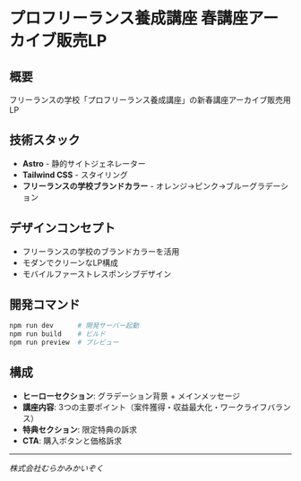 # プロフリーランス養成講座 春講座アーカイブ販売LP

## 概要
フリーランスの学校「プロフリーランス養成講座」の新春講座アーカイブ販売用LP

## 技術スタック
- **Astro** - 静的サイトジェネレーター
- **Tailwind CSS** - スタイリング
- **フリーランスの学校ブランドカラー** - オレンジ→ピンク→ブルーグラデーション

## デザインコンセプト
- フリーランスの学校のブランドカラーを活用
- モダンでクリーンなLP構成
- モバイルファーストレスポンシブデザイン

## 開発コマンド
```bash
npm run dev      # 開発サーバー起動
npm run build    # ビルド
npm run preview  # プレビュー
```

## 構成
- **ヒーローセクション**: グラデーション背景 + メインメッセージ
- **講座内容**: 3つの主要ポイント（案件獲得・収益最大化・ワークライフバランス）
- **特典セクション**: 限定特典の訴求
- **CTA**: 購入ボタンと価格訴求

---
*株式会社むらかみかいぞく*
